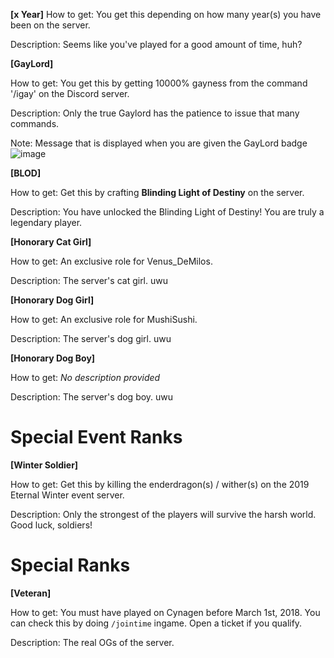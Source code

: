

**[x Year]** 
How to get: You get this depending on how many year(s) you have been on the server.

Description: Seems like you've played for a good amount of time, huh?


**[GayLord]**

How to get: You get this by getting 10000% gayness from the command '/igay' on the Discord server.

Description: Only the true Gaylord has the patience to issue that many commands.

Note: Message that is displayed when you are given the GayLord badge
![image](https://user-images.githubusercontent.com/20980266/79367655-d6055000-7f13-11ea-8006-208314fcbb3c.png)



**[BLOD]**

How to get: Get this by crafting **Blinding Light of Destiny** on the server.

Description: You have unlocked the Blinding Light of Destiny! You are truly a legendary player.

**[Honorary Cat Girl]**

How to get: An exclusive role for Venus_DeMilos.

Description: The server's cat girl. uwu

**[Honorary Dog Girl]**

How to get: An exclusive role for MushiSushi.

Description: The server's dog girl. uwu

**[Honorary Dog Boy]**

How to get: *No description provided*

Description: The server's dog boy. uwu


# Special Event Ranks

**[Winter Soldier]**

How to get: Get this by killing the enderdragon(s) / wither(s) on the 2019 Eternal Winter event server.

Description: Only the strongest of the players will survive the harsh world. Good luck, soldiers!

# Special Ranks

**[Veteran]**

How to get: You must have played on Cynagen before March 1st, 2018. You can check this by doing `/jointime` ingame. Open a ticket if you qualify.

Description: The real OGs of the server.

